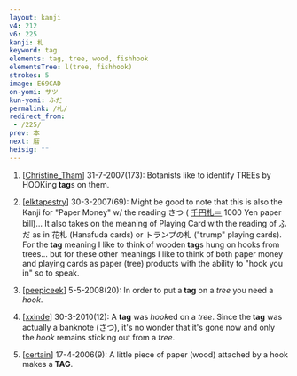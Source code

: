 ```yaml
---
layout: kanji
v4: 212
v6: 225
kanji: 札
keyword: tag
elements: tag, tree, wood, fishhook
elementsTree: l(tree, fishhook)
strokes: 5
image: E69CAD
on-yomi: サツ
kun-yomi: ふだ
permalink: /札/
redirect_from:
 - /225/
prev: 本
next: 暦
heisig: ""
---
```


1) [<a href="http://kanji.koohii.com/profile/Christine_Tham">Christine_Tham</a>] 31-7-2007(173): Botanists like to identify TREEs by HOOKing<strong> tag</strong>s on them.

2) [<a href="http://kanji.koohii.com/profile/elktapestry">elktapestry</a>] 30-3-2007(69): Might be good to note that this is also the Kanji for &quot;Paper Money&quot; w/ the reading さつ ( <a href="midori://search?text=千円札＝">千円札＝</a> 1000 Yen paper bill)... It also takes on the meaning of Playing Card with the reading of ふだ as in 花札 (Hanafuda cards) or トランプの札 (&quot;trump&quot; playing cards). For the<strong> tag</strong> meaning I like to think of wooden<strong> tag</strong>s hung on hooks from trees... but for these other meanings I like to think of both paper money and playing cards as paper (tree) products with the ability to &quot;hook you in&quot; so to speak.

3) [<a href="http://kanji.koohii.com/profile/peepiceek">peepiceek</a>] 5-5-2008(20): In order to put a<strong> tag</strong> on a <em>tree</em> you need a <em>hook</em>.

4) [<a href="http://kanji.koohii.com/profile/xxinde">xxinde</a>] 30-3-2010(12): A <strong>tag</strong> was <em>hook</em>ed on a <em>tree</em>. Since the<strong> tag</strong> was actually a banknote (さつ), it&#039;s no wonder that it&#039;s gone now and only the <em>hook</em> remains sticking out from a <em>tree</em>.

5) [<a href="http://kanji.koohii.com/profile/certain">certain</a>] 17-4-2006(9): A little piece of paper (wood) attached by a hook makes a<strong> TAG</strong>.

